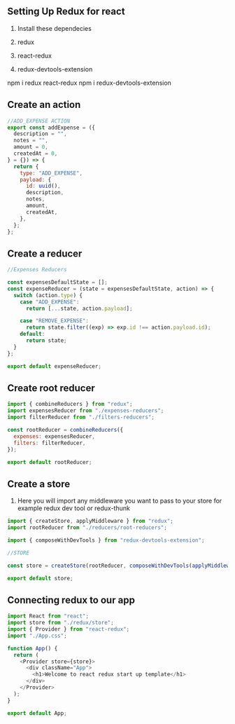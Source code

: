## Setting Up Redux for react

1. Install these dependecies

1. redux
1. react-redux
1. redux-devtools-extension

npm i redux react-redux
npm i redux-devtools-extension

## Create an action

```js
//ADD_EXPENSE ACTION
export const addExpense = ({
  description = "",
  notes = "",
  amount = 0,
  createdAt = 0,
} = {}) => {
  return {
    type: "ADD_EXPENSE",
    payload: {
      id: uuid(),
      description,
      notes,
      amount,
      createdAt,
    },
  };
};
```

## Create a reducer

```js
//Expenses Reducers

const expensesDefaultState = [];
const expenseReducer = (state = expensesDefaultState, action) => {
  switch (action.type) {
    case "ADD_EXPENSE":
      return [...state, action.payload];

    case "REMOVE_EXPENSE":
      return state.filter((exp) => exp.id !== action.payload.id);
    default:
      return state;
  }
};

export default expenseReducer;
```

## Create root reducer

```js
import { combineReducers } from "redux";
import expensesReducer from "./expenses-reducers";
import filterReducer from "./filters-reducers";

const rootReducer = combineReducers({
  expenses: expensesReducer,
  filters: filterReducer,
});

export default rootReducer;
```

## Create a store

1. Here you will import any middleware you want to pass to your store for example redux dev tool or redux-thunk

```js
import { createStore, applyMiddleware } from "redux";
import rootReducer from "./reducers/root-reducers";

import { composeWithDevTools } from "redux-devtools-extension";

//STORE

const store = createStore(rootReducer, composeWithDevTools(applyMiddleware()));

export default store;
```

## Connecting redux to our app

```js
import React from "react";
import store from "./redux/store";
import { Provider } from "react-redux";
import "./App.css";

function App() {
  return (
    <Provider store={store}>
      <div className="App">
        <h1>Welcome to react redux start up template</h1>
      </div>
    </Provider>
  );
}

export default App;
```
